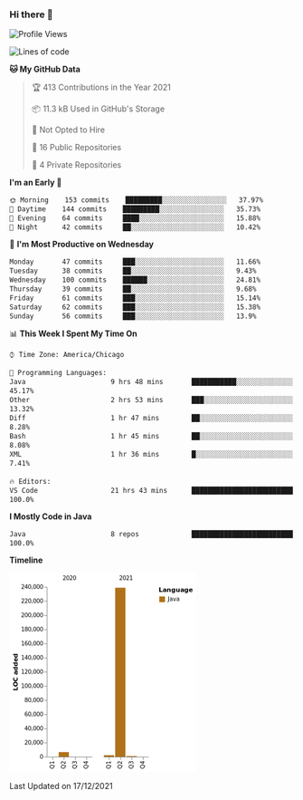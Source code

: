 ### Hi there 👋


<!--START_SECTION:waka-->
![Profile Views](http://img.shields.io/badge/Profile%20Views-0-blue)

![Lines of code](https://img.shields.io/badge/From%20Hello%20World%20I%27ve%20Written-248%20Thousand%20lines%20of%20code-blue)

**🐱 My GitHub Data** 

> 🏆 413 Contributions in the Year 2021
 > 
> 📦 11.3 kB Used in GitHub's Storage 
 > 
> 🚫 Not Opted to Hire
 > 
> 📜 16 Public Repositories 
 > 
> 🔑 4 Private Repositories  
 > 
**I'm an Early 🐤** 

```text
🌞 Morning    153 commits    █████████░░░░░░░░░░░░░░░░   37.97% 
🌆 Daytime    144 commits    █████████░░░░░░░░░░░░░░░░   35.73% 
🌃 Evening    64 commits     ████░░░░░░░░░░░░░░░░░░░░░   15.88% 
🌙 Night      42 commits     ██░░░░░░░░░░░░░░░░░░░░░░░   10.42%

```
📅 **I'm Most Productive on Wednesday** 

```text
Monday       47 commits     ███░░░░░░░░░░░░░░░░░░░░░░   11.66% 
Tuesday      38 commits     ██░░░░░░░░░░░░░░░░░░░░░░░   9.43% 
Wednesday    100 commits    ██████░░░░░░░░░░░░░░░░░░░   24.81% 
Thursday     39 commits     ██░░░░░░░░░░░░░░░░░░░░░░░   9.68% 
Friday       61 commits     ███░░░░░░░░░░░░░░░░░░░░░░   15.14% 
Saturday     62 commits     ███░░░░░░░░░░░░░░░░░░░░░░   15.38% 
Sunday       56 commits     ███░░░░░░░░░░░░░░░░░░░░░░   13.9%

```


📊 **This Week I Spent My Time On** 

```text
⌚︎ Time Zone: America/Chicago

💬 Programming Languages: 
Java                     9 hrs 48 mins       ███████████░░░░░░░░░░░░░░   45.17% 
Other                    2 hrs 53 mins       ███░░░░░░░░░░░░░░░░░░░░░░   13.32% 
Diff                     1 hr 47 mins        ██░░░░░░░░░░░░░░░░░░░░░░░   8.28% 
Bash                     1 hr 45 mins        ██░░░░░░░░░░░░░░░░░░░░░░░   8.08% 
XML                      1 hr 36 mins        █░░░░░░░░░░░░░░░░░░░░░░░░   7.41%

🔥 Editors: 
VS Code                  21 hrs 43 mins      █████████████████████████   100.0%

```

**I Mostly Code in Java** 

```text
Java                     8 repos             █████████████████████████   100.0%

```


**Timeline**

![Chart not found](https://raw.githubusercontent.com/powercasgamer/powercasgamer/master/charts/bar_graph.png) 


 Last Updated on 17/12/2021
<!--END_SECTION:waka-->
